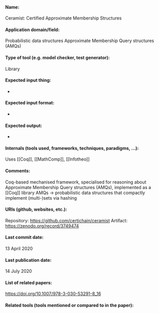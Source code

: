 #### Name:
Ceramist: Certified Approximate Membership Structures

#### Application domain/field:
Probabilistic data structures
Approximate Membership Query structures (AMQs)

#### Type of tool (e.g. model checker, test generator):
Library

#### Expected input thing:
-

#### Expected input format:
-

#### Expected output:
-

#### Internals (tools used, frameworks, techniques, paradigms, ...):
Uses [[Coq]], [[MathComp]], [[Infotheo]]

#### Comments:
Coq-based mechanised framework, specialised for reasoning about Approximate Membership Query structures (AMQs), implemented as a [[Coq]] library
AMQs -> probabilistic data structures that compactly implement (multi-)sets via hashing

#### URIs (github, websites, etc.):
Repository: https://github.com/certichain/ceramist
Artifact: https://zenodo.org/record/3749474

#### Last commit date:
13 April 2020

#### Last publication date:
14 July 2020

#### List of related papers:
https://doi.org/10.1007/978-3-030-53291-8_16

#### Related tools (tools mentioned or compared to in the paper):




